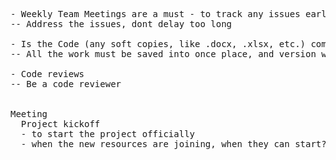 
<pre>

- Weekly Team Meetings are a must - to track any issues early
-- Address the issues, dont delay too long

- Is the Code (any soft copies, like .docx, .xlsx, etc.) commited into a Github or other?
-- All the work must be saved into once place, and version will be maintained by Github

- Code reviews
-- Be a code reviewer


Meeting
  Project kickoff
  - to start the project officially
  - when the new resources are joining, when they can start?
 
</pre>

